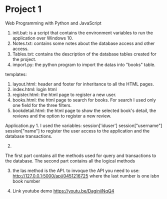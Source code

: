 # Project 1

Web Programming with Python and JavaScript

1. init.bat: is a script that contains the environment variables to run the application over Windows 10.
2. Notes.txt: contains some notes about the database access and other access.
3. Tables.txt: contains the description of the database tables created for the project.
4. import.py: the python program to import the datas into "books" table.

templates:
1. layout.html: header and footer for inheritance to all the HTML pages.
2. index.html: login html
3. register.html: the html page to register a new user.
4. books.html: the html page to search for books. For search I used only one field for the three filters.
5. bookdetail.html: the html page to show the selected book's detail, the reviews and the option to register a new review.

Application.py
1.
I used the variables:
    session['iduser']
    session["username"]
    session["name"]
to register the user access to the application and the database transactions.

2.
The first part contains all the methods used for query and transactions to the database.
The second part contains all the logical methods

3. the las method is the API.
to invoque the API you need to use:
http://127.0.0.1:5000/api/0451216725
where the last number is one isbn book number

4. Link youtube demo
https://youtu.be/DaginiiNqQ4